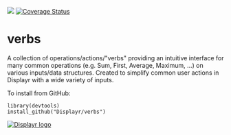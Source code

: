 [![](https://travis-ci.org/Displayr/verbs.svg?branch=master)](https://travis-ci.org/Displayr/verbs/)
[![Coverage Status](https://coveralls.io/repos/github/Displayr/verbs/badge.svg?branch=master)](https://coveralls.io/github/Displayr/verbs?branch=master)
# verbs

A collection of operations/actions/"verbs" providing an intuitive
interface for many common operations (e.g. Sum, First, Average,
Maximum, ...) on various inputs/data structures. Created to simplify
common user actions in Displayr with a wide variety of inputs.

To install from GitHub:
```
library(devtools)
install_github("Displayr/verbs")
```

[![Displayr logo](https://mwmclean.github.io/img/logo-header.png)](https://www.displayr.com)

